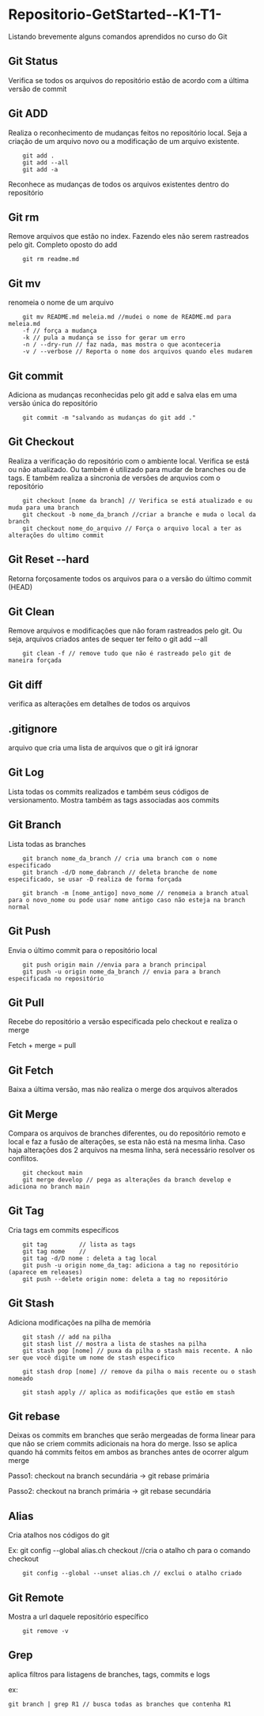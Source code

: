 # Repositorio-GetStarted--K1-T1-

Listando brevemente alguns comandos aprendidos no curso do Git

## Git Status
Verifica se todos os arquivos do repositório estão de acordo com a última versão de commit

## Git ADD

Realiza o reconhecimento de mudanças feitos no repositório local. Seja a criação de um arquivo novo ou a modificação de um arquivo existente.

        git add . 
        git add --all
        git add -a

Reconhece as mudanças de todos os arquivos existentes dentro do repositório

## Git rm

Remove arquivos que estão no index. Fazendo eles não serem rastreados pelo git. Completo oposto do add

        git rm readme.md

## Git mv
renomeia o nome de um arquivo

        git mv README.md meleia.md //mudei o nome de README.md para meleia.md
        -f // força a mudança
        -k // pula a mudança se isso for gerar um erro
        -n / --dry-run // faz nada, mas mostra o que aconteceria
        -v / --verbose // Reporta o nome dos arquivos quando eles mudarem


## Git commit

Adiciona as mudanças reconhecidas pelo git add e salva elas em uma versão única do repositório

        git commit -m "salvando as mudanças do git add ."

## Git Checkout
Realiza a verificação do repositório com o ambiente local. Verifica se está ou não atualizado. Ou também é utilizado para mudar de branches ou de tags. E também realiza a sincronia de versões de arquvios com o repositório

        git checkout [nome da branch] // Verifica se está atualizado e ou muda para uma branch
        git checkout -b nome_da_branch //criar a branche e muda o local da branch
        git checkout nome_do_arquivo // Força o arquivo local a ter as alterações do ultimo commit

## Git Reset --hard

Retorna forçosamente todos os arquivos para o a versão do último commit (HEAD)

## Git Clean
Remove arquivos e modificações que não foram rastreados pelo git. Ou seja, arquivos criados antes de sequer ter feito o git add --all

        git clean -f // remove tudo que não é rastreado pelo git de maneira forçada

## Git diff

verifica as alterações em detalhes de todos os arquivos

## .gitignore

arquivo que cria uma lista de arquivos que o git irá ignorar

## Git Log

Lista todas os commits realizados e também seus códigos de versionamento. Mostra também as tags associadas aos commits

## Git Branch
Lista todas as branches

        git branch nome_da_branch // cria uma branch com o nome especificado
        git branch -d/D nome_dabranch // deleta branche de nome especificado, se usar -D realiza de forma forçada

        git branch -m [nome_antigo] novo_nome // renomeia a branch atual para o novo_nome ou pode usar nome antigo caso não esteja na branch normal



## Git Push

Envia o último commit para o repositório local

        git push origin main //envia para a branch principal
        git push -u origin nome_da_branch // envia para a branch especificada no repositório

## Git Pull

Recebe do repositório a versão especificada pelo checkout e realiza o merge

Fetch + merge = pull

## Git Fetch

Baixa a última versão, mas não realiza o merge dos arquivos alterados

## Git Merge

Compara os arquivos de branches diferentes, ou do repositório remoto e local e faz a fusão de alterações, se esta não está na mesma linha. Caso haja alterações dos 2 arquivos na mesma linha, será necessário resolver os conflitos.

        git checkout main
        git merge develop // pega as alterações da branch develop e adiciona no branch main


## Git Tag

Cria tags em commits específicos

        git tag         // lista as tags
        git tag nome    //
        git tag -d/D nome : deleta a tag local
        git push -u origin nome_da_tag: adiciona a tag no repositório (aparece em releases)
        git push --delete origin nome: deleta a tag no repositório

## Git Stash

Adiciona modificações na pilha de memória

        git stash // add na pilha
        git stash list // mostra a lista de stashes na pilha
        git stash pop [nome] // puxa da pilha o stash mais recente. A não ser que você digite um nome de stash especifico

        git stash drop [nome] // remove da pilha o mais recente ou o stash nomeado

        git stash apply // aplica as modificações que estão em stash

## Git rebase

Deixas os commits em branches que serão mergeadas de forma linear para que não se criem commits adicionais na hora do merge. Isso se aplica quando há commits feitos em ambos as branches antes de ocorrer algum merge

Passo1: checkout na branch secundária -> git rebase primária

Passo2: checkout na branch primária -> git rebase secundária

## Alias

Cria atalhos nos códigos do git

Ex:
        git config --global alias.ch checkout //cria o atalho ch para o comando checkout

        git config --global --unset alias.ch // exclui o atalho criado

## Git Remote
Mostra a url daquele repositório específico

        git remove -v

## Grep
aplica filtros para listagens de branches, tags, commits e logs

ex:

    git branch | grep R1 // busca todas as branches que contenha R1








